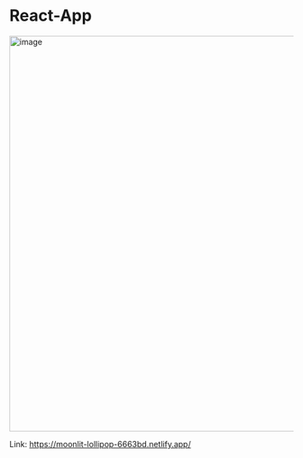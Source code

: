 # React-App

<img width="1894" height="702" alt="image" src="https://github.com/user-attachments/assets/3e1f7797-46c8-4488-861a-358cee378c52" />

Link: https://moonlit-lollipop-6663bd.netlify.app/
